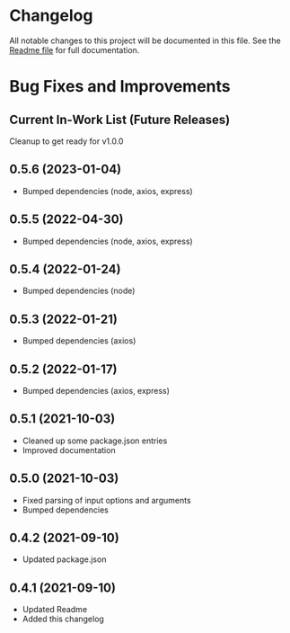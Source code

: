 # Changelog
All notable changes to this project will be documented in this file.
See the [Readme file](https://github.com/jsiegenthaler/hueget/blob/master/README.md) for full documentation.

# Bug Fixes and Improvements

## Current In-Work List (Future Releases)
Cleanup to get ready for v1.0.0


## 0.5.6 (2023-01-04)
* Bumped dependencies (node, axios, express)

## 0.5.5 (2022-04-30)
* Bumped dependencies (node, axios, express)

## 0.5.4 (2022-01-24)
* Bumped dependencies (node)

## 0.5.3 (2022-01-21)
* Bumped dependencies (axios)

## 0.5.2 (2022-01-17)
* Bumped dependencies (axios, express)

## 0.5.1 (2021-10-03)
* Cleaned up some package.json entries
* Improved documentation

## 0.5.0 (2021-10-03)
* Fixed parsing of input options and arguments
* Bumped dependencies

## 0.4.2 (2021-09-10)
* Updated package.json

## 0.4.1 (2021-09-10)
* Updated Readme
* Added this changelog
